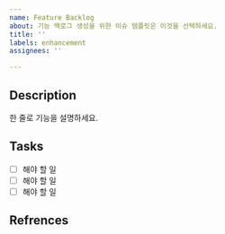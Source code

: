 ```yaml
---
name: Feature Backlog
about: 기능 백로그 생성을 위한 이슈 템플릿은 이것을 선택하세요.
title: ''
labels: enhancement
assignees: ''

---
```


## Description

한 줄로 기능을 설명하세요.

## Tasks
- [ ] 해야 할 일
- [ ] 해야 할 일
- [ ] 해야 할 일

## Refrences
